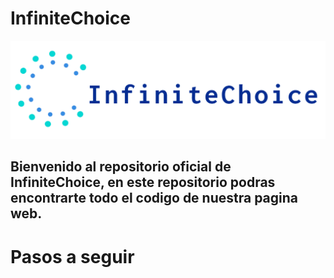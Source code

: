 # InfiniteChoice

![Logo InfiniteChoice](https://github.com/OiherOleaga/Tienda2GDAW/blob/documentacion/www/assets/Logo/logo.png)
## Bienvenido al repositorio oficial de InfiniteChoice, en este repositorio podras encontrarte todo el codigo de nuestra pagina web.
# Pasos a seguir